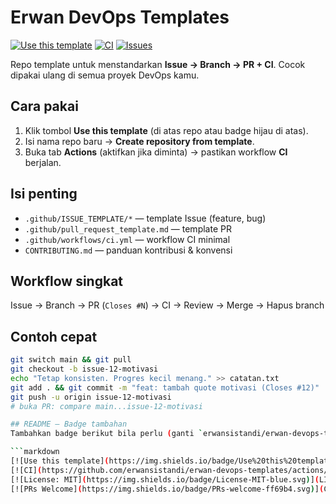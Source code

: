 # Erwan DevOps Templates

[![Use this template](https://img.shields.io/badge/Use%20this%20template-💡-brightgreen)](https://github.com/erwansistandi/erwan-devops-templates/generate)
[![CI](https://github.com/erwansistandi/erwan-devops-templates/actions/workflows/ci.yml/badge.svg)](https://github.com/erwansistandi/erwan-devops-templates/actions/workflows/ci.yml)
[![Issues](https://img.shields.io/github/issues/erwansistandi/erwan-devops-templates)](https://github.com/erwansistandi/erwan-devops-templates/issues)

Repo template untuk menstandarkan **Issue → Branch → PR + CI**. Cocok dipakai ulang di semua proyek DevOps kamu.

## Cara pakai
1. Klik tombol **Use this template** (di atas repo atau badge hijau di atas).
2. Isi nama repo baru → **Create repository from template**.
3. Buka tab **Actions** (aktifkan jika diminta) → pastikan workflow **CI** berjalan.

## Isi penting
- `.github/ISSUE_TEMPLATE/*` — template Issue (feature, bug)
- `.github/pull_request_template.md` — template PR
- `.github/workflows/ci.yml` — workflow CI minimal
- `CONTRIBUTING.md` — panduan kontribusi & konvensi

## Workflow singkat
Issue → Branch → PR (`Closes #N`) → CI → Review → Merge → Hapus branch

## Contoh cepat

```bash
git switch main && git pull
git checkout -b issue-12-motivasi
echo "Tetap konsisten. Progres kecil menang." >> catatan.txt
git add . && git commit -m "feat: tambah quote motivasi (Closes #12)"
git push -u origin issue-12-motivasi
# buka PR: compare main...issue-12-motivasi

## README — Badge tambahan
Tambahkan badge berikut bila perlu (ganti `erwansistandi/erwan-devops-templates` sesuai repo kamu):

```markdown
[![Use this template](https://img.shields.io/badge/Use%20this%20template-💡-brightgreen)](https://github.com/erwansistandi/erwan-devops-templates/generate)
[![CI](https://github.com/erwansistandi/erwan-devops-templates/actions/workflows/ci.yml/badge.svg)](https://github.com/erwansistandi/erwan-devops-templates/actions/workflows/ci.yml)
[![License: MIT](https://img.shields.io/badge/License-MIT-blue.svg)](LICENSE)
[![PRs Welcome](https://img.shields.io/badge/PRs-welcome-ff69b4.svg)](CONTRIBUTING.md)
